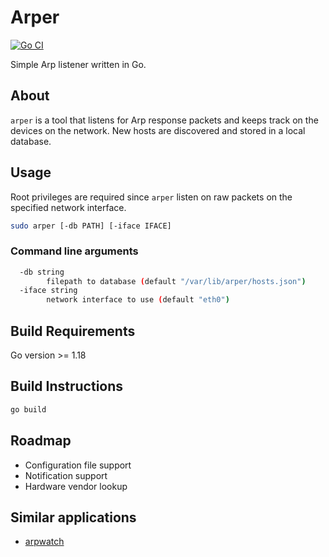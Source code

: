 # Arper

[![Go CI](https://github.com/Granddave/arper/actions/workflows/go.yml/badge.svg)](https://github.com/Granddave/arper/actions/workflows/go.yml)

Simple Arp listener written in Go.

## About

`arper` is a tool that listens for Arp response packets and keeps track on the
devices on the network. New hosts are discovered and stored in a local database.


## Usage

Root privileges are required since `arper` listen on raw packets on the specified
network interface.

```bash
sudo arper [-db PATH] [-iface IFACE]
```

### Command line arguments

```bash
  -db string
        filepath to database (default "/var/lib/arper/hosts.json")
  -iface string
        network interface to use (default "eth0")
```


## Build Requirements

Go version >= 1.18


## Build Instructions

```bash
go build
```


## Roadmap

- Configuration file support
- Notification support
- Hardware vendor lookup

## Similar applications

- [arpwatch](https://linux.die.net/man/8/arpwatch)
